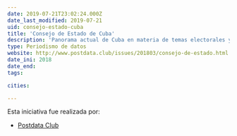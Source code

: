 ```yaml
---
date: 2019-07-21T23:02:24.000Z
date_last_modified: 2019-07-21
uid: consejo-estado-cuba
title: 'Consejo de Estado de Cuba'
description: 'Panorama actual de Cuba en materia de temas electorales y eleccionarios.'
type: Periodismo de datos
website: http://www.postdata.club/issues/201803/consejo-de-estado.html
date_ini: 2018
date_end: 
tags:

cities: 

---
```


Esta iniciativa fue realizada por:

- [Postdata Club](/organizaciones/postdata-club-cuba)
